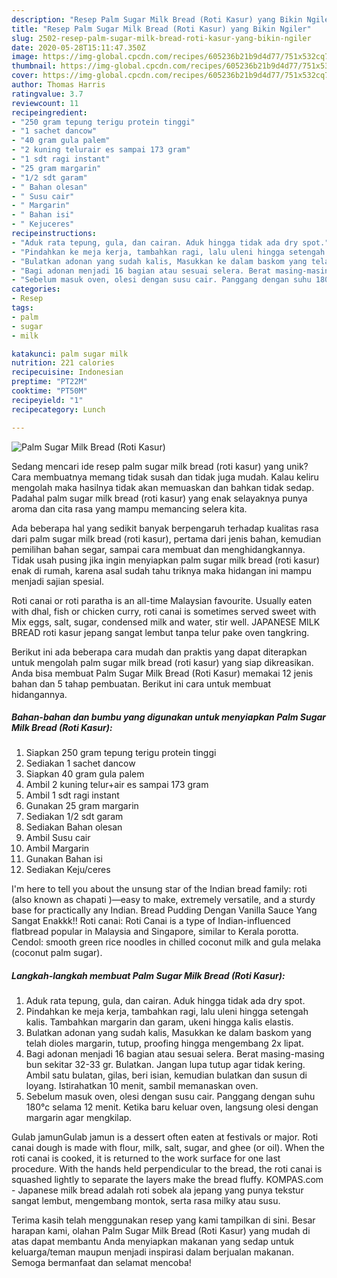 ```yaml
---
description: "Resep Palm Sugar Milk Bread (Roti Kasur) yang Bikin Ngiler"
title: "Resep Palm Sugar Milk Bread (Roti Kasur) yang Bikin Ngiler"
slug: 2502-resep-palm-sugar-milk-bread-roti-kasur-yang-bikin-ngiler
date: 2020-05-28T15:11:47.350Z
image: https://img-global.cpcdn.com/recipes/605236b21b9d4d77/751x532cq70/palm-sugar-milk-bread-roti-kasur-foto-resep-utama.jpg
thumbnail: https://img-global.cpcdn.com/recipes/605236b21b9d4d77/751x532cq70/palm-sugar-milk-bread-roti-kasur-foto-resep-utama.jpg
cover: https://img-global.cpcdn.com/recipes/605236b21b9d4d77/751x532cq70/palm-sugar-milk-bread-roti-kasur-foto-resep-utama.jpg
author: Thomas Harris
ratingvalue: 3.7
reviewcount: 11
recipeingredient:
- "250 gram tepung terigu protein tinggi"
- "1 sachet dancow"
- "40 gram gula palem"
- "2 kuning telurair es sampai 173 gram"
- "1 sdt ragi instant"
- "25 gram margarin"
- "1/2 sdt garam"
- " Bahan olesan"
- " Susu cair"
- " Margarin"
- " Bahan isi"
- " Kejuceres"
recipeinstructions:
- "Aduk rata tepung, gula, dan cairan. Aduk hingga tidak ada dry spot."
- "Pindahkan ke meja kerja, tambahkan ragi, lalu uleni hingga setengah kalis. Tambahkan margarin dan garam, ukeni hingga kalis elastis."
- "Bulatkan adonan yang sudah kalis, Masukkan ke dalam baskom yang telah dioles margarin, tutup, proofing hingga mengembang 2x lipat."
- "Bagi adonan menjadi 16 bagian atau sesuai selera. Berat masing-masing bun sekitar 32-33 gr. Bulatkan. Jangan lupa tutup agar tidak kering. Ambil satu bulatan, gilas, beri isian, kemudian bulatkan dan susun di loyang. Istirahatkan 10 menit, sambil memanaskan oven."
- "Sebelum masuk oven, olesi dengan susu cair. Panggang dengan suhu 180°c selama 12 menit. Ketika baru keluar oven, langsung olesi dengan margarin agar mengkilap."
categories:
- Resep
tags:
- palm
- sugar
- milk

katakunci: palm sugar milk 
nutrition: 221 calories
recipecuisine: Indonesian
preptime: "PT22M"
cooktime: "PT50M"
recipeyield: "1"
recipecategory: Lunch

---
```



![Palm Sugar Milk Bread (Roti Kasur)](https://img-global.cpcdn.com/recipes/605236b21b9d4d77/751x532cq70/palm-sugar-milk-bread-roti-kasur-foto-resep-utama.jpg)

Sedang mencari ide resep palm sugar milk bread (roti kasur) yang unik? Cara membuatnya memang tidak susah dan tidak juga mudah. Kalau keliru mengolah maka hasilnya tidak akan memuaskan dan bahkan tidak sedap. Padahal palm sugar milk bread (roti kasur) yang enak selayaknya punya aroma dan cita rasa yang mampu memancing selera kita.

Ada beberapa hal yang sedikit banyak berpengaruh terhadap kualitas rasa dari palm sugar milk bread (roti kasur), pertama dari jenis bahan, kemudian pemilihan bahan segar, sampai cara membuat dan menghidangkannya. Tidak usah pusing jika ingin menyiapkan palm sugar milk bread (roti kasur) enak di rumah, karena asal sudah tahu triknya maka hidangan ini mampu menjadi sajian spesial.

Roti canai or roti paratha is an all-time Malaysian favourite. Usually eaten with dhal, fish or chicken curry, roti canai is sometimes served sweet with Mix eggs, salt, sugar, condensed milk and water, stir well. JAPANESE MILK BREAD roti kasur jepang sangat lembut tanpa telur pake oven tangkring.


Berikut ini ada beberapa cara mudah dan praktis yang dapat diterapkan untuk mengolah palm sugar milk bread (roti kasur) yang siap dikreasikan. Anda bisa membuat Palm Sugar Milk Bread (Roti Kasur) memakai 12 jenis bahan dan 5 tahap pembuatan. Berikut ini cara untuk membuat hidangannya.

<!--inarticleads1-->

##### Bahan-bahan dan bumbu yang digunakan untuk menyiapkan Palm Sugar Milk Bread (Roti Kasur):

1. Siapkan 250 gram tepung terigu protein tinggi
1. Sediakan 1 sachet dancow
1. Siapkan 40 gram gula palem
1. Ambil 2 kuning telur+air es sampai 173 gram
1. Ambil 1 sdt ragi instant
1. Gunakan 25 gram margarin
1. Sediakan 1/2 sdt garam
1. Sediakan  Bahan olesan
1. Ambil  Susu cair
1. Ambil  Margarin
1. Gunakan  Bahan isi
1. Sediakan  Keju/ceres


I&#39;m here to tell you about the unsung star of the Indian bread family: roti (also known as chapati )—easy to make, extremely versatile, and a sturdy base for practically any Indian. Bread Pudding Dengan Vanilla Sauce Yang Sangat Enakkk!! Roti canai: Roti Canai is a type of Indian-influenced flatbread popular in Malaysia and Singapore, similar to Kerala porotta. Cendol: smooth green rice noodles in chilled coconut milk and gula melaka (coconut palm sugar). 

<!--inarticleads2-->

##### Langkah-langkah membuat Palm Sugar Milk Bread (Roti Kasur):

1. Aduk rata tepung, gula, dan cairan. Aduk hingga tidak ada dry spot.
1. Pindahkan ke meja kerja, tambahkan ragi, lalu uleni hingga setengah kalis. Tambahkan margarin dan garam, ukeni hingga kalis elastis.
1. Bulatkan adonan yang sudah kalis, Masukkan ke dalam baskom yang telah dioles margarin, tutup, proofing hingga mengembang 2x lipat.
1. Bagi adonan menjadi 16 bagian atau sesuai selera. Berat masing-masing bun sekitar 32-33 gr. Bulatkan. Jangan lupa tutup agar tidak kering. Ambil satu bulatan, gilas, beri isian, kemudian bulatkan dan susun di loyang. Istirahatkan 10 menit, sambil memanaskan oven.
1. Sebelum masuk oven, olesi dengan susu cair. Panggang dengan suhu 180°c selama 12 menit. Ketika baru keluar oven, langsung olesi dengan margarin agar mengkilap.


Gulab jamunGulab jamun is a dessert often eaten at festivals or major. Roti canai dough is made with flour, milk, salt, sugar, and ghee (or oil). When the roti canai is cooked, it is returned to the work surface for one last procedure. With the hands held perpendicular to the bread, the roti canai is squashed lightly to separate the layers make the bread fluffy. KOMPAS.com - Japanese milk bread adalah roti sobek ala jepang yang punya tekstur sangat lembut, mengembang montok, serta rasa milky atau susu. 

Terima kasih telah menggunakan resep yang kami tampilkan di sini. Besar harapan kami, olahan Palm Sugar Milk Bread (Roti Kasur) yang mudah di atas dapat membantu Anda menyiapkan makanan yang sedap untuk keluarga/teman maupun menjadi inspirasi dalam berjualan makanan. Semoga bermanfaat dan selamat mencoba!
